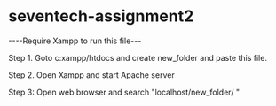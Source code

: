 # seventech-assignment2
----Require Xampp to run this file---

Step 1. Goto c:xampp/htdocs and create new_folder and paste this file.
  
Step 2. Open Xampp and start Apache server
  
Step 3: Open web browser and search "localhost/new_folder/ "

